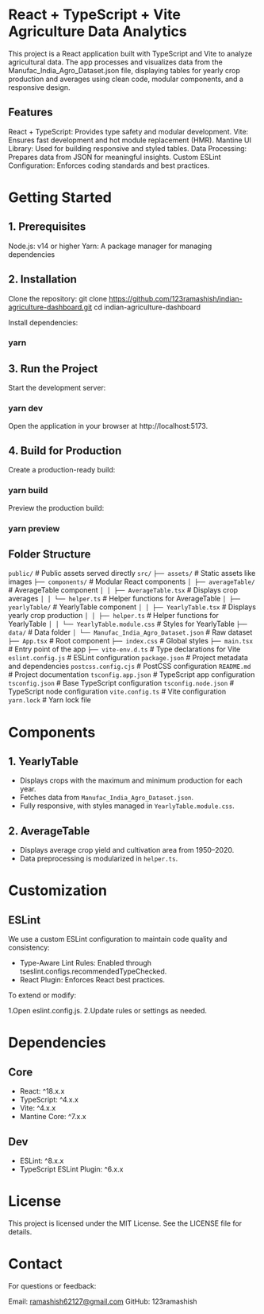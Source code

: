 # React + TypeScript + Vite Agriculture Data Analytics

This project is a React application built with TypeScript and Vite to analyze agricultural data. The app processes and visualizes data from the Manufac_India_Agro_Dataset.json file, displaying tables for yearly crop production and averages using clean code, modular components, and a responsive design.

## Features

React + TypeScript: Provides type safety and modular development.
Vite: Ensures fast development and hot module replacement (HMR).
Mantine UI Library: Used for building responsive and styled tables.
Data Processing: Prepares data from JSON for meaningful insights.
Custom ESLint Configuration: Enforces coding standards and best practices.

# Getting Started

## 1. Prerequisites

Node.js: v14 or higher
Yarn: A package manager for managing dependencies

## 2. Installation

Clone the repository:
git clone https://github.com/123ramashish/indian-agriculture-dashboard.git
cd indian-agriculture-dashboard

Install dependencies:

### yarn

## 3. Run the Project

Start the development server:

### yarn dev

Open the application in your browser at http://localhost:5173.

## 4. Build for Production

Create a production-ready build:

### yarn build

Preview the production build:

### yarn preview

## Folder Structure

`public/` # Public assets served directly
`src/`
`├── assets/` # Static assets like images
`├── components/` # Modular React components
`│ ├── averageTable/` # AverageTable component
`│ │ ├── AverageTable.tsx` # Displays crop averages
`│ │ └── helper.ts` # Helper functions for AverageTable
`│ ├── yearlyTable/` # YearlyTable component
`│ │ ├── YearlyTable.tsx` # Displays yearly crop production
`│ │ ├── helper.ts` # Helper functions for YearlyTable
`│ │ └── YearlyTable.module.css` # Styles for YearlyTable
`├── data/` # Data folder
`│ └── Manufac_India_Agro_Dataset.json` # Raw dataset
`├── App.tsx` # Root component
`├── index.css` # Global styles
`├── main.tsx` # Entry point of the app
`├── vite-env.d.ts` # Type declarations for Vite
`eslint.config.js` # ESLint configuration
`package.json` # Project metadata and dependencies
`postcss.config.cjs` # PostCSS configuration
`README.md `# Project documentation
`tsconfig.app.json` # TypeScript app configuration
`tsconfig.json` # Base TypeScript configuration
`tsconfig.node.json` # TypeScript node configuration
`vite.config.ts` # Vite configuration
`yarn.lock` # Yarn lock file

# Components

## 1. YearlyTable

- Displays crops with the maximum and minimum production for each year.
- Fetches data from `Manufac_India_Agro_Dataset.json`.
- Fully responsive, with styles managed in `YearlyTable.module.css`.

## 2. AverageTable

- Displays average crop yield and cultivation area from 1950–2020.
- Data preprocessing is modularized in `helper.ts`.

# Customization

## ESLint

We use a custom ESLint configuration to maintain code quality and consistency:

- Type-Aware Lint Rules: Enabled through tseslint.configs.recommendedTypeChecked.
- React Plugin: Enforces React best practices.

To extend or modify:

1.Open eslint.config.js.
2.Update rules or settings as needed.

# Dependencies

## Core

- React: ^18.x.x
- TypeScript: ^4.x.x
- Vite: ^4.x.x
- Mantine Core: ^7.x.x

## Dev

- ESLint: ^8.x.x
- TypeScript ESLint Plugin: ^6.x.x

# License

This project is licensed under the MIT License. See the LICENSE file for details.

# Contact

For questions or feedback:

Email: ramashish62127@gmail.com
GitHub: 123ramashish
